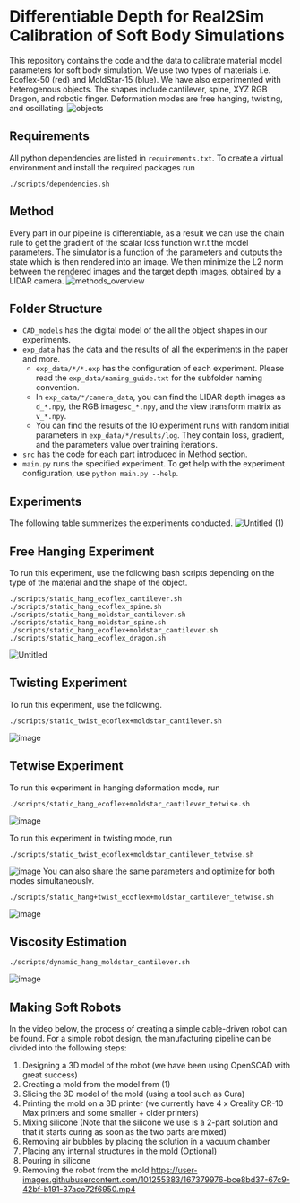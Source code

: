 # Differentiable Depth for Real2Sim Calibration of Soft Body Simulations
This repository contains the code and the data to calibrate material model parameters for soft body simulation. We use two types of materials i.e. Ecoflex-50 (red) and MoldStar-15 (blue). We have also experimented with heterogenous objects. The shapes include cantilever, spine, XYZ RGB Dragon, and robotic finger. Deformation modes are free hanging, twisting, and oscillating.
![objects](https://user-images.githubusercontent.com/101255383/166220869-53fef7a8-ca4e-45da-baf5-c3454f73819b.png)

## Requirements
All python dependencies are listed in `requirements.txt`. To create a virtual environment and install the required packages run
```
./scripts/dependencies.sh
```

## Method
Every part in our pipeline is differentiable, as a result we can use the chain rule to get the gradient of the scalar loss function w.r.t the model parameters. The simulator is a function of the parameters and outputs the state which is then rendered into an image. We then minimize the L2 norm between the rendered images and the target depth images, obtained by a LIDAR camera.
![methods_overview](https://user-images.githubusercontent.com/101255383/166422034-8600be39-0992-4bff-a8fa-30ed4a9e22c7.png)

## Folder Structure
* `CAD_models` has the digital model of the all the object shapes in our experiments.
* `exp_data` has the data and the results of all the experiments in the paper and more.
   * `exp_data/*/*.exp` has the configuration of each experiment. Please read the `exp_data/naming_guide.txt` for the subfolder naming convention.
   * In `exp_data/*/camera_data`, you can find the LIDAR depth images as `d_*.npy`, the RGB images`c_*.npy`, and the view transform matrix as `v_*.npy`.
   * You can find the results of the 10 experiment runs with random initial parameters in `exp_data/*/results/log`. They contain loss, gradient, and the parameters value over training iterations.
* `src` has the code for each part introduced in Method section. 
* `main.py` runs the specified experiment. To get help with the experiment configuration, use `python main.py --help`.

## Experiments
The following table summerizes the experiments conducted.
![Untitled (1)](https://user-images.githubusercontent.com/101255383/167411542-bcc31469-59c2-4674-b959-79680579b55c.png)

## Free Hanging Experiment
To run this experiment, use the following bash scripts depending on the type of the material and the shape of the object.
```
./scripts/static_hang_ecoflex_cantilever.sh
./scripts/static_hang_ecoflex_spine.sh
./scripts/static_hang_moldstar_cantilever.sh
./scripts/static_hang_moldstar_spine.sh
./scripts/static_hang_ecoflex+moldstar_cantilever.sh
./scripts/static_hang_ecoflex_dragon.sh
```
![Untitled](https://user-images.githubusercontent.com/101255383/167410437-bd36f7fa-b25e-4964-91ab-bdeadc9f356c.png)

## Twisting Experiment
To run this experiment, use the following.
```
./scripts/static_twist_ecoflex+moldstar_cantilever.sh
```
![image](https://user-images.githubusercontent.com/101255383/167411063-49ef2b98-25fe-425b-a654-5a95c0d0c3a8.png)

## Tetwise Experiment
To run this experiment in hanging deformation mode, run
```
./scripts/static_hang_ecoflex+moldstar_cantilever_tetwise.sh
```
![image](https://user-images.githubusercontent.com/101255383/167413875-4b62ff5f-300c-446d-9a52-6fe3d4f2e8b6.png)

To run this experiment in twisting mode, run
```
./scripts/static_twist_ecoflex+moldstar_cantilever_tetwise.sh
```
![image](https://user-images.githubusercontent.com/101255383/167411213-c5824684-523a-4fac-a98c-b68c0db43a6b.png)
You can also share the same parameters and optimize for both modes simultaneously.
```
./scripts/static_hang+twist_ecoflex+moldstar_cantilever_tetwise.sh
```
![image](https://user-images.githubusercontent.com/101255383/167411255-1987df9a-de10-400e-8a45-8d7fbdd21ebd.png)

## Viscosity Estimation
```
./scripts/dynamic_hang_moldstar_cantilever.sh
```
![image](https://user-images.githubusercontent.com/101255383/167411341-e00dd48e-f8c3-4d40-9623-e1e577f48832.png)

## Making Soft Robots
In the video below, the process of creating a simple cable-driven robot can be found.
For a simple robot design, the manufacturing pipeline can be divided into the following steps:
1. Designing a 3D model of the robot (we have been using OpenSCAD with great success)
2. Creating a mold from the model from (1)
3. Slicing the 3D model of the mold (using a tool such as Cura)
4. Printing the mold on a 3D printer (we currently have 4 x Creality CR-10 Max printers and some smaller + older printers)
5. Mixing silicone (Note that the silicone we use is a 2-part solution and that it starts curing as soon as the two parts are mixed)
6. Removing air bubbles by placing the solution in a vacuum chamber
7. Placing any internal structures in the mold (Optional)
8. Pouring in silicone
9. Removing the robot from the mold
https://user-images.githubusercontent.com/101255383/167379976-bce8bd37-67c9-42bf-b191-37ace72f6950.mp4

